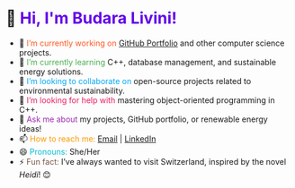 # 👋 <span style="color: #6200ea;">Hi, I'm Budara Livini!</span>

- 🔭 <span style="color: #ff5722;">I’m currently working on</span> [GitHub Portfolio](https://github.com/BudaraLivini) and other computer science projects.
- 🌱 <span style="color: #4caf50;">I’m currently learning</span> C++, database management, and sustainable energy solutions.
- 👯 <span style="color: #03a9f4;">I’m looking to collaborate on</span> open-source projects related to environmental sustainability.
- 🤔 <span style="color: #e91e63;">I’m looking for help with</span> mastering object-oriented programming in C++.
- 💬 <span style="color: #9c27b0;">Ask me about</span> my projects, GitHub portfolio, or renewable energy ideas!
- 📫 <span style="color: #ff9800;">How to reach me:</span> [Email](mailto:budaralivini@example.com) | [LinkedIn](https://www.linkedin.com/in/budaralivini)
- 😄 <span style="color: #00bcd4;">Pronouns:</span> She/Her
- ⚡ <span style="color: #795548;">Fun fact:</span> I’ve always wanted to visit Switzerland, inspired by the novel *Heidi*! 😊
